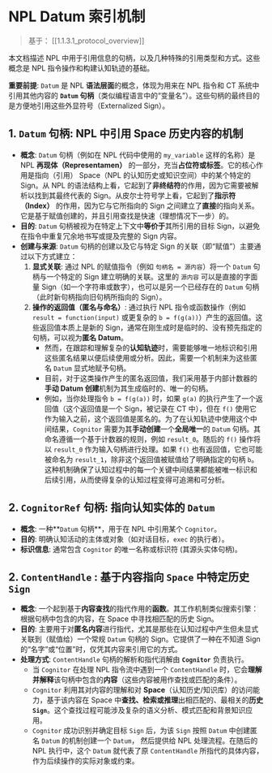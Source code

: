 # NPL Datum 索引机制

> 基于： [[1.1.3.1_protocol_overview]]

本文档描述 NPL 中用于引用信息的句柄，以及几种特殊的引用类型和方式。这些概念是 NPL 指令操作和构建认知轨迹的基础。

**重要前提**: `Datum` 是 NPL **语法层面**的概念，体现为用来在 NPL 指令和 CT 系统中引用其他内容的 **`Datum` 句柄**（类似编程语言中的“变量名”）。这些句柄的最终目的是方便地引用这些外显符号（Externalized Sign）。

## 1. `Datum` 句柄: NPL 中引用 Space 历史内容的机制

- **概念**: `Datum` 句柄（例如在 NPL 代码中使用的 `my_variable` 这样的名称）是 NPL **再现体（Representamen）** 的一部分，充当**占位符或标签**。它的核心作用是指向（引用） Space（NPL 的认知历史或知识空间）中的某个特定的 Sign。从 NPL 的语法结构上看，它起到了**非终结符**的作用，因为它需要被解析以找到其最终代表的 Sign。从皮尔士符号学上看，它起到了**指示符（Index）** 的作用，因为它与它所指向的 Sign 之间建立了**直接**的指向关系。它是基于赋值创建的，并且引用查找是快速（理想情况下一步）的。
- **目的**: `Datum` 句柄被视为在特定上下文中**等价于**其所引用的目标 Sign，以避免在指令中重复冗余地书写或提及完整的 Sign 内容。
- **创建与来源**: `Datum` 句柄的创建以及它与特定 Sign 的关联（即“赋值”）主要通过以下方式建立：
    1. **显式关联**: 通过 NPL 的赋值指令（例如 `句柄名 = 源内容`）将一个 `Datum` 句柄与一个特定的 Sign 建立明确的关联。这里的 `源内容` 可以是直接的字面量 Sign（如一个字符串或数字），也可以是另一个已经存在的 `Datum` 句柄（此时新句柄指向旧句柄所指向的 Sign）。
    2. **操作的返回值（匿名与命名）**: 通过执行 NPL 指令或函数操作（例如 `result = function(input)` 或更复杂的 `b = f(g(a))`）产生的返回值。这些返回值本质上是新的 Sign，通常在刚生成时是临时的、没有预先指定的句柄，可以视为**匿名 Datum**。
        - 然而，在跟踪和理解复杂的**认知轨迹**时，需要能够唯一地标识和引用这些匿名结果以便后续使用或分析。因此，需要一个机制来为这些匿名 `Datum` 显式地赋予句柄。
        - 目前，对于这类操作产生的匿名返回值，我们采用基于内部计数器的**手动 Datum 创建**机制为其生成临时的、唯一的句柄。
        - 例如，当你处理指令 `b = f(g(a))` 时，如果 `g(a)` 的执行产生了一个返回值（这个返回值是一个 Sign，被记录在 CT 中），但在 `f()` 使用它作为输入之前，这个返回值是匿名的。为了在认知轨迹中使用这个中间结果，`Cognitor` 需要为其**手动创建**一个**全局唯一**的 `Datum` 句柄。其命名遵循一个基于计数器的规则，例如 `result_0`。随后的 `f()` 操作将以 `result_0` 作为输入句柄进行处理。如果 `f()` 也有返回值，它也可能被命名为 `result_1`，除非这个返回值被赋值给了明确指定的句柄 `b`。这种机制确保了认知过程中的每一个关键中间结果都能被唯一标识和后续引用，从而使得复杂的认知过程变得可追溯和可分析。

## 2. `CognitorRef` 句柄: 指向认知实体的 `Datum`

* **概念**: 一种**`Datum` 句柄**，用于在 NPL 中引用某个 `Cognitor`。
* **目的**: 明确认知活动的主体或对象（如对话目标，`exec` 的执行者）。
* **标识信息**: 通常包含 `Cognitor` 的唯一名称或标识符 (其源头实体句柄)。

## 2. `ContentHandle` : 基于内容指向 `Space` 中特定历史 `Sign`

- **概念**: 一个起到基于**内容查找**的指代作用的**函数**。其工作机制类似搜索引擎：根据句柄中包含的内容，在 Space 中寻找相匹配的历史 Sign。
- **目的**: 主要用于对**匿名内容**进行指代，尤其是那些在认知过程中产生但未显式关联到（赋值给）一个常规 `Datum` 句柄的 Sign。它提供了一种在不知道 Sign 的“名字”或“位置”时，仅凭其内容来引用它的方式。
- **处理方式**: `ContentHandle` 句柄的解析和指代消解由 **`Cognitor`** 负责执行。
    - 当 `Cognitor` 在处理 NPL 指令流中遇到一个 `ContentHandle` 时，它会**理解并解释**该句柄中包含的**内容**（这些内容被用作查找或匹配的条件）。
    - `Cognitor` 利用其对内容的理解和对 **Space**（认知历史/知识库）的访问能力，基于该内容在 Space 中**查找、检索或推理**出相匹配的、最相关的**历史 `Sign`**。这个查找过程可能涉及复杂的语义分析、模式匹配和背景知识应用。
    - `Cognitor` 成功识别并确定目标 `Sign` 后，为该 `Sign` 按照 `Datum` 中创建匿名 `Datum` 的机制创建一个 `Datum`， 然后提供给 NPL 处理流程。在随后的 NPL 执行中，这个 `Datum` 就代表了原 `ContentHandle` 所指代的具体内容，作为后续操作的实际对象或约束。

